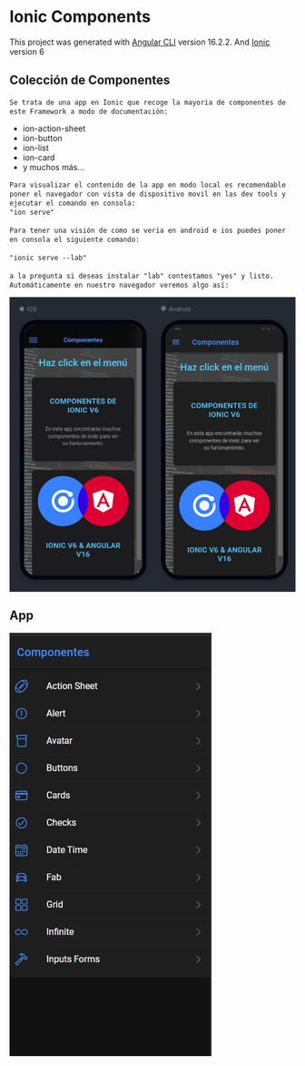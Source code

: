 # Ionic Components 

This project was generated with [Angular CLI](https://github.com/angular/angular-cli) version 16.2.2. And [Ionic](https://ionicframework.com) version 6

## Colección de Componentes

```
Se trata de una app en Ionic que recoge la mayoria de componentes de este Framework a modo de documentación:

```
 - ion-action-sheet
 - ion-button
 - ion-list
 - ion-card
 - y muchos más...

```
Para visualizar el contenido de la app en modo local es recomendable poner el navegador con vista de dispositivo movil en las dev tools y ejecutar el comando en consola:
"ion serve"

Para tener una visión de como se veria en android e ios puedes poner en consola el siguiente comando:

"ionic serve --lab"

a la pregunta si deseas instalar "lab" contestamos "yes" y listo. 
Automáticamente en nuestro navegador veremos algo así:

```
<div style="display:flex; flex-direction: row; justify-content:flex-start; align-items:center; gap: 5px">
<img alt='app' src='./src/assets/lab.jpg'  />
</div>


## App

<div style="display:flex; flex-direction: row; justify-content:flex-start; align-items:center; gap: 5px">
<img alt='app' src='./src/assets/appcomponents.jpg'  />

</div>
